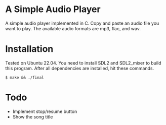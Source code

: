 # A Simple Audio Player
A simple audio player implemented in C.
Copy and paste an audio file you want to play.
The available audio formats are mp3, flac, and wav.

# Installation
Tested on Ubuntu 22.04. 
You need to install SDL2 and SDL2_mixer to build this program.
After all dependencies are installed, hit these commands.
```
$ make && ./final
```

# Todo
- Implement stop/resume button
- Show the song title
